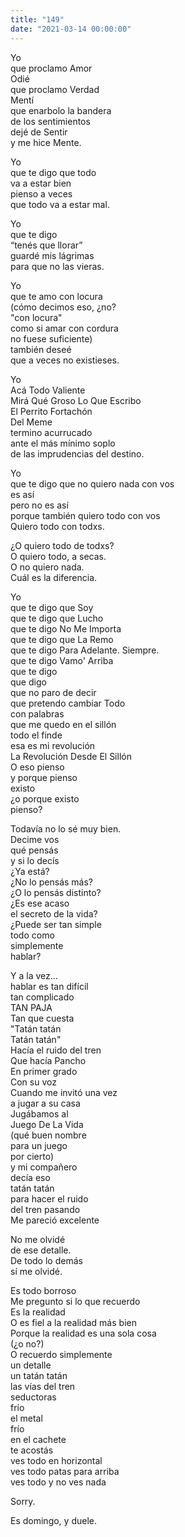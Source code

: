 ```yaml
---
title: "149"
date: "2021-03-14 00:00:00"
---
```


Yo\
que proclamo Amor\
Odié\
que proclamo Verdad\
Mentí\
que enarbolo la bandera\
de los sentimientos\
dejé de Sentir\
y me hice Mente.

Yo\
que te digo que todo\
va a estar bien\
pienso a veces\
que todo va a estar mal.

Yo\
que te digo\
“tenés que llorar”\
guardé mis lágrimas\
para que no las vieras.

Yo\
que te amo con locura\
(cómo decimos eso, ¿no?\
"con locura"\
como si amar con cordura\
no fuese suficiente)\
también deseé\
que a veces no existieses.

Yo\
Acá Todo Valiente\
Mirá Qué Groso Lo Que Escribo\
El Perrito Fortachón\
Del Meme\
termino acurrucado\
ante el más mínimo soplo\
de las imprudencias del destino.

Yo\
que te digo que no quiero nada con vos\
es así\
pero no es así\
porque también quiero todo con vos\
Quiero todo con todxs.

¿O quiero todo de todxs?\
O quiero todo, a secas.\
O no quiero nada.\
Cuál es la diferencia.

Yo\
que te digo que Soy\
que te digo que Lucho\
que te digo No Me Importa\
que te digo que La Remo\
que te digo Para Adelante. Siempre.\
que te digo Vamo' Arriba\
que te digo\
que digo\
que no paro de decir\
que pretendo cambiar Todo\
con palabras\
que me quedo en el sillón\
todo el finde\
esa es mi revolución\
La Revolución Desde El Sillón\
O eso pienso\
y porque pienso\
existo\
¿o porque existo\
pienso?

Todavía no lo sé muy bien.\
Decime vos\
qué pensás\
y si lo decís\
¿Ya está?\
¿No lo pensás más?\
¿O lo pensás distinto?\
¿Es ese acaso\
el secreto de la vida?\
¿Puede ser tan simple\
todo como\
simplemente\
hablar?

Y a la vez...\
hablar es tan difícil\
tan complicado\
TAN PAJA\
Tan que cuesta\
"Tatán tatán\
Tatán tatán"\
Hacía el ruido del tren\
Que hacía Pancho\
En primer grado\
Con su voz\
Cuando me invitó una vez\
a jugar a su casa\
Jugábamos al\
Juego De La Vida\
(qué buen nombre\
para un juego\
por cierto)\
y mi compañero\
decía eso\
tatán tatán\
para hacer el ruido\
del tren pasando\
Me pareció excelente

No me olvidé\
de ese detalle.\
De todo lo demás\
sí me olvidé.

Es todo borroso\
Me pregunto si lo que recuerdo\
Es la realidad\
O es fiel a la realidad más bien\
Porque la realidad es una sola cosa\
(¿o no?)\
O recuerdo simplemente\
un detalle\
un tatán tatán\
las vías del tren\
seductoras\
frío\
el metal\
frío\
en el cachete\
te acostás\
ves todo en horizontal\
ves todo patas para arriba\
ves todo y no ves nada

Sorry.

Es domingo, y duele.
